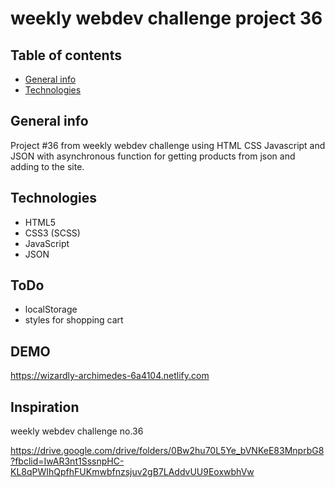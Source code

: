 # weekly webdev challenge project 36

## Table of contents

- [General info](#general-info)
- [Technologies](#technologies)

## General info

Project #36 from weekly webdev challenge using HTML CSS Javascript and JSON with asynchronous function for getting products from json and adding to the site.

## Technologies

- HTML5
- CSS3 (SCSS)
- JavaScript
- JSON

## ToDo

- localStorage
- styles for shopping cart

## DEMO

https://wizardly-archimedes-6a4104.netlify.com

## Inspiration

weekly webdev challenge no.36

https://drive.google.com/drive/folders/0Bw2hu70L5Ye_bVNKeE83MnprbG8?fbclid=IwAR3nt1SssnpHC-KL8qPWIhQpfhFUKmwbfnzsjuv2gB7LAddvUU9EoxwbhVw
